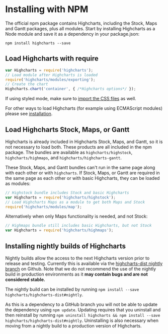 Installing with NPM
===

The official npm package contains Highcharts, including the Stock, Maps and Gantt packages, plus all modules. Start by installing Highcharts as a Node module and save it as a dependency in your package.json:

`npm install highcharts --save`

Load Highcharts with require
----------------------------

```js
var Highcharts = require('highcharts');
// Load module after Highcharts is loaded
require('highcharts/modules/exporting');
// Create the chart
Highcharts.chart('container', { /*Highcharts options*/ });
```

If using styled mode, make sure to [import the CSS files](https://www.highcharts.com/docs/chart-design-and-style/style-by-css#loading-from-node_modules) as well.

For other ways to load Highcharts (for example using ECMAScript modules) please see [installation](https://highcharts.com/docs/getting-started/installation).

Load Highcharts Stock, Maps, or Gantt
-------------------------------------

Highcharts is already included in Highcharts Stock, Maps, and Gantt, so it is not necessary to load both. These products are all included in the npm package. The bundles are available as `highcharts/highstock`, `highcharts/highmaps`, and `highcharts/highcharts-gantt`.

These Stock, Maps, and Gantt bundles can't run in the same page along with each other or with `highcharts`. If Stock, Maps, or Gantt are required in the same page as each other or with basic Highcharts, they can be loaded as modules:

```js
// Highstock bundle includes Stock and basic Highcharts
var Highcharts = require('highcharts/highstock');
// Load Highcharts Maps as a module to get both Maps and Stock
require('highcharts/modules/map');
```

Alternatively when only Maps functionality is needed, and not Stock:

```js
// Highmaps bundle still includes basic Highcharts, but not Stock
var Highcharts = require('highcharts/highmaps');
```

Installing nightly builds of Highcharts
--------------------------------------
Nightly builds allow the access to the next Highcharts version prior to release and testing. Currently this is available via the [highcharts-dist nightly branch](https://github.com/highcharts/highcharts-dist/tree/nightly) on Github.
Note that we do not recommend the use of the nightly build in production environments as it **may contain bugs and are not considered stable.**

The nightly build can be installed by running `npm install --save highcharts/highcharts-dist#nightly`.

As this is a dependency to a GitHub branch you will not be able to update the dependency using `npm update`.
Updating requires that you uninstall and then reinstall by running `npm uninstall highcharts && npm install --save highcharts/highcharts-dist#nightly`.
Uninstalling is also necessary when moving from a nightly build to a production version of Highcharts.
